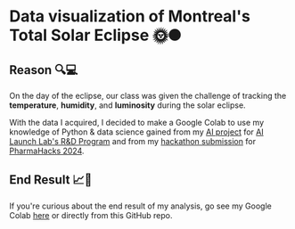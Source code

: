 # **Data visualization of Montreal's Total Solar Eclipse** 🌞🌑

## Reason 🔍💻

On the day of the eclipse, our class was given the challenge of tracking the **temperature**, **humidity**, and **luminosity** during the solar eclipse.

With the data I acquired, I decided to make a Google Colab to use my knowledge of Python & data science gained from my [AI project](https://github.com/carsonSgit/TradeMind) for [AI Launch Lab's R&D Program](https://launchlab.ai/) and from my [hackathon submission](https://github.com/GodPuffin/Pharmahacks2024) for [PharmaHacks 2024](https://pharmahacks.com/). 

## End Result 📈🔬

If you're curious about the end result of my analysis, go see my Google Colab [here](https://colab.research.google.com/drive/1CQRKA0F4S26oeLIa3MzIPkeho72_VQC1?usp=sharing) or directly from this GitHub repo.

